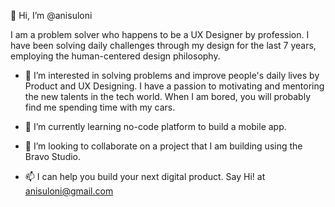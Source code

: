 👋 Hi, I’m @anisuloni 

I am a problem solver who happens to be a UX Designer by profession. I have been solving daily challenges 
through my design for the last 7 years, employing the human-centered design philosophy.

- 👀 I’m interested in solving problems and improve people's daily lives by Product and UX Designing. I have a passion to motivating and mentoring the new talents in the tech world. 
When I am bored, you will probably find me spending time with my cars.

- 🌱 I’m currently learning no-code platform to build a mobile app.
- 💞️ I’m looking to collaborate on a project that I am building using the Bravo Studio.
- 📫 I can help you build your next digital product. Say Hi! at anisuloni@gmail.com
<!---
anisuloni/anisuloni is a ✨ special ✨ repository because its `README.md` (this file) appears on your GitHub profile.
You can click the Preview link to take a look at your changes.
--->
